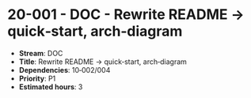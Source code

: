 
# 20-001 - DOC - Rewrite README → quick‑start, arch‑diagram

- **Stream**: DOC
- **Title**: Rewrite README → quick‑start, arch‑diagram
- **Dependencies**: 10‑002/004
- **Priority**: P1
- **Estimated hours**: 3

